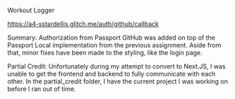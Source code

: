 Workout Logger

https://a4-sstardellis.glitch.me/auth/github/callback

Summary: Authorization from Passport GitHub was added on top of the Passport Local implementation from the previous assignment. Aside from that, minor fixes have been made to the styling, like the login page.

Partial Credit:
Unfortunately during my attempt to convert to Next.JS, I was unable to get the frontend and backend to fully communicate with each other.
In the partial_credit folder, I have the current project I was working on before I ran out of time.
